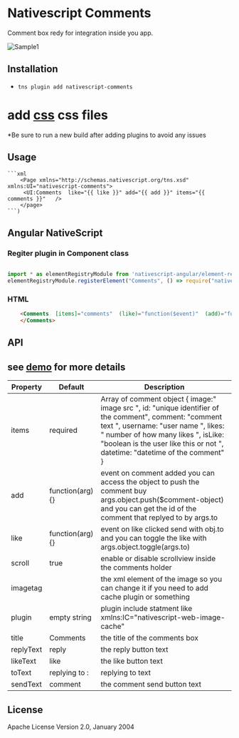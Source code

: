 # Nativescript Comments

Comment box redy for integration inside you app. 


![Sample1](http://codeobia.com/screenshots/comments.gif)

## Installation

- `tns plugin add nativescript-comments`

# add [css](https://github.com/moayadnajd/nativescript-comments) css files 

*Be sure to run a new build after adding plugins to avoid any issues

## Usage 
	
	```xml
        <Page xmlns="http://schemas.nativescript.org/tns.xsd" xmlns:UI="nativescript-comments">
         <UI:Comments  like="{{ like }}" add="{{ add }}" items="{{ comments }}"   />
        </page>
    ```)

## Angular NativeScript
### Regiter plugin in Component class

```JAVASCRIPT

import * as elementRegistryModule from 'nativescript-angular/element-registry';
elementRegistryModule.registerElement("Comments", () => require("nativescript-comments).Comments);

```

### HTML
```HTML
    <Comments  [items]="comments"  (like)="function($event)"  (add)="function($event)" >
    </Comments>
```

## API

## see [demo](https://github.com/moayadnajd/nativescript-comments) for more details


| Property | Default | Description |
| --- | --- | --- |
| items | required | Array of comment object { image:" image src ", id: "unique identifier of the comment", comment: "comment text ", username: "user name ", likes: " number of  how many likes ", isLike: "boolean is the user like this or not ", datetime: "datetime of the comment" } |
| add | function(arg){} | event on comment added you can access the object to push the comment buy args.object.push($comment-object) and you can get the id of the comment that replyed to by args.to |
| like | function(arg){} | event on like clicked send with obj.to and you can toggle the like with args.object.toggle(args.to) |
| scroll | true | enable or disable scrollview inside the comments holder |
| imagetag | <Image /> | the xml element of the image  so you can change it if you need to add cache plugin or something |
| plugin | empty string | plugin include statment like xmlns:IC="nativescript-web-image-cache" |
| title | Comments | the title of the comments box |
| replyText | reply | the reply button text |   
| likeText | like | the like button text |   
| toText | replying to : | replying to text  |   
| sendText | comment | the comment send button text |   
## License

Apache License Version 2.0, January 2004


